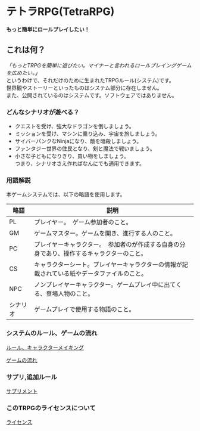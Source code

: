 
# テトラRPG(TetraRPG)
**もっと簡単にロールプレイしたい！**

## これは何？
*「もっとTRPGを簡単に遊びたい。マイナーと言われるロールプレイングゲームを広めたい。」*  
というわけで、それだけのために生まれたTRPGルール(システム)です。  
世界観やストーリーといったものはシステム部分に存在しません。  
また、公開されているのはシステムです。ソフトウェアではありません。

### どんなシナリオが遊べる？
* クエストを受け、強大なドラゴンを倒しましょう。  
* ミッションを受け、マシンに乗り込み、宇宙を旅しましょう。  
* サイバーパンクなNinjaになり、敵を暗殺しましょう。  
* ファンタジー世界の住民となり、剣と魔法で戦いましょう。  
* 小さな子どもになりきり、買い物をしましょう。  
つまり、シナリオさえ作ればなんにでも適用できます。  

### 用語解説
本ゲームシステムでは、以下の略語を使用します。  

|略語|説明|
| --- | --- |
|PL| プレイヤー。　ゲーム参加者のこと。|
|GM| ゲームマスター。ゲームを開き、進行する人のこと。| 
|PC| プレイヤーキャラクター。　参加者のが作成する自身の分身であり、操作するキャラクターのこと。|  
|CS| キャラクターシート。プレイヤーキャラクターの情報が記載されている紙やデータファイルのこと。|
|NPC| ノンプレイヤーキャラクター。ゲームプレイ中に出てくる、登場人物のこと。|
|シナリオ| ゲームプレイで使用する物語のこと。|


### システムのルール、ゲームの流れ
[ルール、キャラクターメイキング](./RuleandRole.md)

[ゲームの流れ](./Flow.md)

### サプリ,追加ルール
[サプリメント](./Addon.md)

### このTRPGのライセンスについて
[ライセンス](./License)
